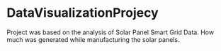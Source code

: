 # DataVisualizationProjecy
Project was based on the analysis of Solar Panel Smart Grid Data. How much was generated while manufacturing the solar panels.
